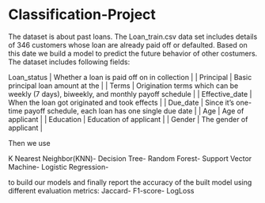# Classification-Project
The dataset is about past loans. The Loan_train.csv data set includes details of 346 customers whose loan are already paid off or defaulted. Based on this date we build a model to predict the future behavior of other costumers.
The dataset includes following fields:

 Loan_status    | Whether a loan is paid off on in collection                                           |
| Principal      | Basic principal loan amount at the                                                    |
| Terms          | Origination terms which can be weekly (7 days), biweekly, and monthly payoff schedule |
| Effective_date | When the loan got originated and took effects                                         |
| Due_date       | Since it’s one-time payoff schedule, each loan has one single due date                |
| Age            | Age of applicant                                                                      |
| Education      | Education of applicant                                                                |
| Gender         | The gender of applicant                                                               |

Then we use 

K Nearest Neighbor(KNN)-
Decision Tree-
Random Forest-
Support Vector Machine-
Logistic Regression-

to build our models and finally report the accuracy of the built model using different evaluation metrics:
Jaccard-
F1-score-
LogLoss 
